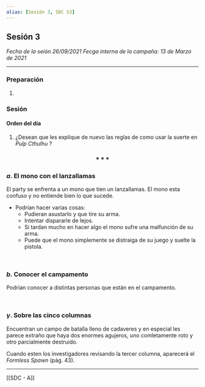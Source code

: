 ```yaml
---
alias: [Sesión 3, SDC S3]
---
```


## Sesión 3 

_Fecha de la seión 26/09/2021_
_Fecga interna de la campaña: 13 de Marzo de 2021_

---

### Preparación

1. 


### Sesión

#### Orden del día

1. ¿Desean que les explique de nuevo las reglas de como usar la suerte en _Pulp Cthulhu_ ?

<div align='center'>
	<h3> * * * </h3>
</div>

### $a$. El mono con el lanzallamas

El party se enfrenta a un mono que tien un lanzallamas. El mono esta confuso y no entiende bien lo que sucede.

+ Podrían hacer varias cosas:
	+ Pudieran asustarlo y que tire su arma.
	+ Intentar dispararle de lejos.
	+ Si tardan mucho en hacer algo el mono sufre una malfunción de su arma.
	+ Puede que el mono simplemente se distraiga de su juego y suelte la pistola.

&nbsp;

### $b$.  Conocer el campamento

Podrían conocer a distintas personas que están en el campamento.

&nbsp;

### $\gamma$. Sobre las cinco columnas

Encuentran un campo de batalla lleno de cadaveres y en especial les parece extraño que haya dos enormes agujeros, uno comletamente roto y otro parcialmente destruido.

Cuando esten los investigadores revisando la tercer columna, aparecerá el _Formless Spawn_ (pág. 43).


---

[[SDC - A]]